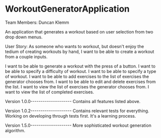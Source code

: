 # WorkoutGeneratorApplication
Team Members: Duncan Klemm

 An application that generates a workout based on user selection from two drop down menus.
 
 User Story: As someone who wants to workout, but doesn't enjoy the tedium of creating workouts by hand, I want to be able to create a workout from a couple inputs.
 
I want to be able to generate a workout with the press of a button.
I want to be able to specify a difficulty of workout.
I want to be able to specify a type of workout.
I want to be able to add exercises to the list of exercises the generator chooses from.
I want to be able to edit and delete exercises from the list.
I want to view the list of exercises the generator chooses from.
I want to view the list of completed exercises.

Version 1.0.0---------------------
Contains all features listed above.

Version 1.0.2---------------------
Contains relevant tests for everything. Working on developing through tests first. It's a learning process.

Version 1.5.0---------------------
More sophisticated workout generation algorithm.
